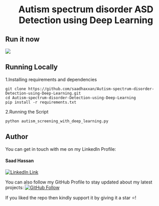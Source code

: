 

<h1 align="center">Autism spectrum disorder ASD Detection using Deep Learning</h1>


## Run it now

<a href="https://colab.research.google.com/drive/1hIKD9iZ8l7iX0cxjBFis4KmdpdneMW3o" target="_parent">
    <img src="https://colab.research.google.com/assets/colab-badge.svg"/>
</a>

## Running Locally
1.Installing requirements and dependencies
```
git clone https://github.com/saadhaxxan/Autism-spectrum-disorder-Detection-using-Deep-Learning.git
cd Autism-spectrum-disorder-Detection-using-Deep-Learning
pip install -r requirements.txt
```
2.Running the Script
```
python autism_screening_with_deep_learning.py
```
## Author
You can get in touch with me on my LinkedIn Profile:

#### Saad Hassan
[![LinkedIn Link](https://img.shields.io/badge/Connect-saadhaxxan-blue.svg?logo=linkedin&longCache=true&style=social&label=Connect
)](https://www.linkedin.com/in/saadhaxxan)

You can also follow my GitHub Profile to stay updated about my latest projects: [![GitHub Follow](https://img.shields.io/badge/Connect-saadhaxxan-blue.svg?logo=Github&longCache=true&style=social&label=Follow)](https://github.com/saadhaxxan)

If you liked the repo then kindly support it by giving it a star ⭐!

